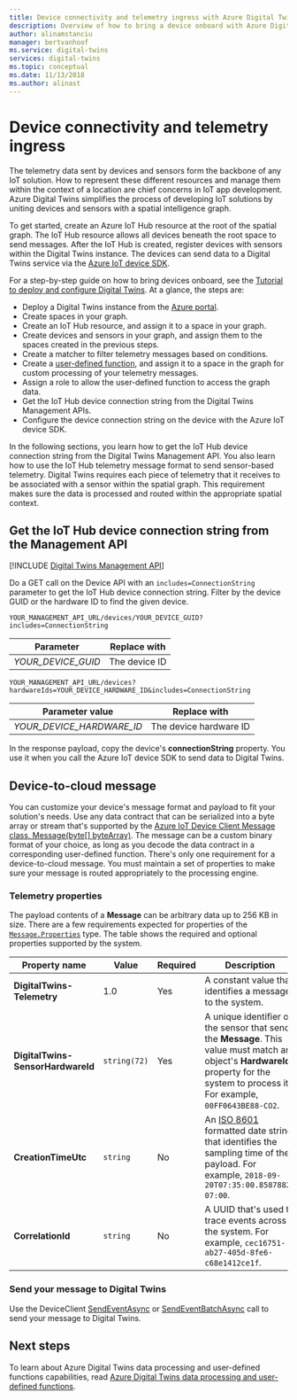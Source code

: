 ```yaml
---
title: Device connectivity and telemetry ingress with Azure Digital Twins | Microsoft Docs
description: Overview of how to bring a device onboard with Azure Digital Twins
author: alinamstanciu
manager: bertvanhoof
ms.service: digital-twins
services: digital-twins
ms.topic: conceptual
ms.date: 11/13/2018
ms.author: alinast
---
```


# Device connectivity and telemetry ingress

The telemetry data sent by devices and sensors form the backbone of any IoT solution. How to represent these different resources and manage them within the context of a location are chief concerns in IoT app development. Azure Digital Twins simplifies the process of developing IoT solutions by uniting devices and sensors with a spatial intelligence graph.

To get started, create an Azure IoT Hub resource at the root of the spatial graph. The IoT Hub resource allows all devices beneath the root space to send messages. After the IoT Hub is created, register devices with sensors within the Digital Twins instance. The devices can send data to a Digital Twins service via the [Azure IoT device SDK](https://docs.microsoft.com/azure/iot-hub/iot-hub-devguide-sdks#azure-iot-device-sdks).

For a step-by-step guide on how to bring devices onboard, see the [Tutorial to deploy and configure Digital Twins](tutorial-facilities-setup.md). At a glance, the steps are:

- Deploy a Digital Twins instance from the [Azure portal](https://portal.azure.com).
- Create spaces in your graph.
- Create an IoT Hub resource, and assign it to a space in your graph.
- Create devices and sensors in your graph, and assign them to the spaces created in the previous steps.
- Create a matcher to filter telemetry messages based on conditions.
- Create a [user-defined function](concepts-user-defined-functions.md), and assign it to a space in the graph for custom processing of your telemetry messages.
- Assign a role to allow the user-defined function to access the graph data.
- Get the IoT Hub device connection string from the Digital Twins Management APIs.
- Configure the device connection string on the device with the Azure IoT device SDK.

In the following sections, you learn how to get the IoT Hub device connection string from the Digital Twins Management API. You also learn how to use the IoT Hub telemetry message format to send sensor-based telemetry. Digital Twins requires each piece of telemetry that it receives to be associated with a sensor within the spatial graph. This requirement makes sure the data is processed and routed within the appropriate spatial context.

## Get the IoT Hub device connection string from the Management API

[!INCLUDE [Digital Twins Management API](../../includes/digital-twins-management-api.md)]

Do a GET call on the Device API with an `includes=ConnectionString` parameter to get the IoT Hub device connection string. Filter by the device GUID or the hardware ID to find the given device.

```plaintext
YOUR_MANAGEMENT_API_URL/devices/YOUR_DEVICE_GUID?includes=ConnectionString
```

| Parameter | Replace with |
| --- | --- |
| *YOUR_DEVICE_GUID* | The device ID |

```plaintext
YOUR_MANAGEMENT_API_URL/devices?hardwareIds=YOUR_DEVICE_HARDWARE_ID&includes=ConnectionString
```

| Parameter value | Replace with |
| --- | --- |
| *YOUR_DEVICE_HARDWARE_ID* | The device hardware ID |

In the response payload, copy the device's **connectionString** property. You use it when you call the Azure IoT device SDK to send data to Digital Twins.

## Device-to-cloud message

You can customize your device's message format and payload to fit your solution's needs. Use any data contract that can be serialized into a byte array or stream that's supported by the [Azure IoT Device Client Message class, Message(byte[] byteArray)](https://docs.microsoft.com/dotnet/api/microsoft.azure.devices.client.message.-ctor?view=azure-dotnet#Microsoft_Azure_Devices_Client_Message__ctor_System_Byte___). The message can be a custom binary format of your choice, as long as you decode the data contract in a corresponding user-defined function. There's only one requirement for a device-to-cloud message. You must maintain a set of properties to make sure your message is routed appropriately to the processing engine.

### Telemetry properties

 The payload contents of a **Message** can be arbitrary data up to 256 KB in size. There are a few requirements expected for properties of the [`Message.Properties`](https://docs.microsoft.com/dotnet/api/microsoft.azure.devices.client.message.properties?view=azure-dotnet) type. The table shows the required and optional properties supported by the system.

| Property name | Value | Required | Description |
|---|---|---|---|
| **DigitalTwins-Telemetry** | 1.0 | Yes | A constant value that identifies a message to the system. |
| **DigitalTwins-SensorHardwareId** | `string(72)` | Yes | A unique identifier of the sensor that sends the **Message**. This value must match an object's **HardwareId** property for the system to process it. For example, `00FF0643BE88-CO2`. |
| **CreationTimeUtc** | `string` | No | An [ISO 8601](https://en.wikipedia.org/wiki/ISO_8601) formatted date string that identifies the sampling time of the payload. For example, `2018-09-20T07:35:00.8587882-07:00`. |
| **CorrelationId** | `string` | No | A UUID that's used to trace events across the system. For example, `cec16751-ab27-405d-8fe6-c68e1412ce1f`.

### Send your message to Digital Twins

Use the DeviceClient [SendEventAsync](https://docs.microsoft.com/dotnet/api/microsoft.azure.devices.client.deviceclient.sendeventasync?view=azure-dotnet) or [SendEventBatchAsync](https://docs.microsoft.com/dotnet/api/microsoft.azure.devices.client.deviceclient.sendeventbatchasync?view=azure-dotnet) call to send your message to Digital Twins.

## Next steps

To learn about Azure Digital Twins data processing and user-defined functions capabilities, read [Azure Digital Twins data processing and user-defined functions](concepts-user-defined-functions.md).

